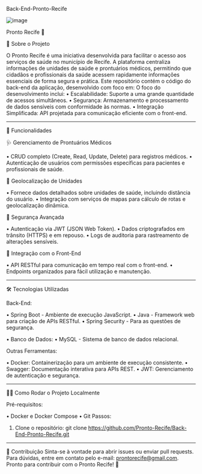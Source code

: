 Back-End-Pronto-Recife

![image](https://github.com/user-attachments/assets/cba946d3-d716-40ee-8123-1bd8f71c289e)



Pronto Recife 🚀

📖 Sobre o Projeto

O Pronto Recife é uma iniciativa desenvolvida para facilitar o acesso aos serviços de saúde no município de Recife. A plataforma centraliza informações de unidades de saúde e prontuários médicos, permitindo que cidadãos e profissionais da saúde acessem rapidamente informações essenciais de forma segura e prática.
Este repositório contém o código do back-end da aplicação, desenvolvido com foco em:
O foco do desenvolvimento inclui:
•	Escalabilidade: Suporte a uma grande quantidade de acessos simultâneos.
•	Segurança: Armazenamento e processamento de dados sensíveis com conformidade às normas.
•	Integração Simplificada: API projetada para comunicação eficiente com o front-end.

________________________________________
🚀 Funcionalidades

🩺 Gerenciamento de Prontuários Médicos

•	CRUD completo (Create, Read, Update, Delete) para registros médicos.
•	Autenticação de usuários com permissões específicas para pacientes e profissionais de saúde.

📍 Geolocalização de Unidades

•	Fornece dados detalhados sobre unidades de saúde, incluindo distância do usuário.
•	Integração com serviços de mapas para cálculo de rotas e geolocalização dinâmica.

🔐 Segurança Avançada

•	Autenticação via JWT (JSON Web Token).
•	Dados criptografados em trânsito (HTTPS) e em repouso.
•	Logs de auditoria para rastreamento de alterações sensíveis.

🔄 Integração com o Front-End

•	API RESTful para comunicação em tempo real com o front-end.
•	Endpoints organizados para fácil utilização e manutenção.
________________________________________

🛠️ Tecnologias Utilizadas

Back-End:

•	Spring Boot - Ambiente de execução JavaScript.
•	Java - Framework web para criação de APIs RESTful.
•	Spring Security - Para as questões de segurança.

•	Banco de Dados:
•	MySQL - Sistema de banco de dados relacional.

Outras Ferramentas:

•	Docker: Containerização para um ambiente de execução consistente.
•	Swagger: Documentação interativa para APIs REST.
•	JWT: Gerenciamento de autenticação e segurança.

________________________________________
🧑‍💻 Como Rodar o Projeto Localmente

Pré-requisitos:

•	Docker e Docker Compose
•	Git
Passos:
1.	Clone o repositório:
git clone https://github.com/Pronto-Recife/Back-End-Pronto-Recife.git
________________________________________
🤝 Contribuição
Sinta-se à vontade para abrir issues ou enviar pull requests. Para dúvidas, entre em contato pelo e-mail: prontorecife@gmail.com.
Pronto para contribuir com o Pronto Recife! 🚀

